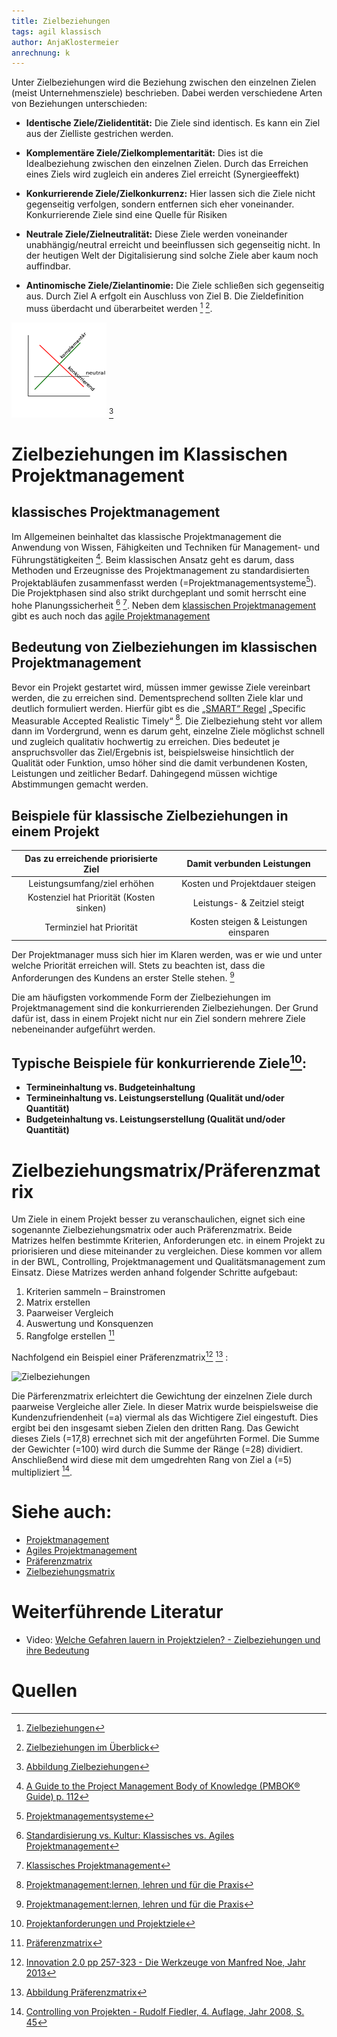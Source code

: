```yaml
---
title: Zielbeziehungen
tags: agil klassisch
author: AnjaKlostermeier
anrechnung: k
---
```

Unter Zielbeziehungen wird die Beziehung zwischen den einzelnen Zielen (meist Unternehmensziele) beschrieben. Dabei werden verschiedene Arten von Beziehungen unterschieden:

* **Identische Ziele/Zielidentität:** Die Ziele sind identisch. Es kann ein Ziel aus der Zielliste gestrichen werden. 

* **Komplementäre Ziele/Zielkomplementarität:** Dies ist die Idealbeziehung zwischen den einzelnen Zielen. Durch das Erreichen eines Ziels wird zugleich ein anderes Ziel erreicht (Synergieeffekt) 

* **Konkurrierende Ziele/Zielkonkurrenz:** Hier lassen sich die Ziele nicht gegenseitig verfolgen, sondern entfernen sich eher voneinander. Konkurrierende Ziele sind eine Quelle für Risiken

* **Neutrale Ziele/Zielneutralität:** Diese Ziele werden voneinander unabhängig/neutral erreicht und beeinflussen sich gegenseitig nicht. In der heutigen Welt der Digitalisierung sind solche Ziele aber kaum noch auffindbar.

* **Antinomische Ziele/Zielantinomie:** Die Ziele schließen sich gegenseitig aus. Durch Ziel A erfgolt ein Auschluss von Ziel B. Die Zieldefinition muss überdacht und überarbeitet werden [^1] [^11].

![Zielbeziehungen](Zielbeziehungen/Zielbeziehungen_Bild.png) [^10]

# Zielbeziehungen im Klassischen Projektmanagement

## klassisches Projektmanagement

Im Allgemeinen beinhaltet das klassische Projektmanagement die Anwendung von Wissen, Fähigkeiten und Techniken für Management- und Führungstätigkeiten [^2].
Beim klassischen Ansatz geht es darum, dass Methoden und Erzeugnisse des Projektmanagement zu standardisierten Projektabläufen zusammenfasst werden (=Projektmanagementsysteme[^8]). Die Projektphasen sind also strikt durchgeplant und somit herrscht eine hohe Planungssicherheit [^3] [^4].
Neben dem [klassischen Projektmanagement](Projektmanagement.md) gibt es auch noch das [agile Projektmanagement](Projektmanagement.md)

## Bedeutung von Zielbeziehungen im klassischen Projektmanagement 

Bevor ein Projekt gestartet wird, müssen immer gewisse Ziele vereinbart werden, die zu erreichen sind. Dementsprechend sollten Ziele klar und deutlich formuliert werden. Hierfür gibt es  die  [„SMART“ Regel](SMART_Ziele.md) „Specific Measurable Accepted Realistic Timely“ [^5].
Die Zielbeziehung steht vor allem dann im Vordergrund, wenn es darum geht, einzelne Ziele möglichst schnell und zugleich qualitativ hochwertig zu erreichen. Dies bedeutet je anspruchsvoller das Ziel/Ergebnis ist, beispielsweise hinsichtlich der Qualität oder Funktion, umso höher sind die damit verbundenen Kosten, Leistungen und zeitlicher Bedarf. Dahingegend müssen wichtige Abstimmungen gemacht werden. 

## Beispiele für klassische Zielbeziehungen in einem Projekt 

|Das zu erreichende priorisierte Ziel  |Damit verbunden Leistungen  |
| :-------------:                        |               :-------------: |
|Leistungsumfang/ziel erhöhen          |Kosten und Projektdauer steigen |
|Kostenziel hat Priorität (Kosten sinken) |Leistungs- & Zeitziel steigt 
|Terminziel hat Priorität               |Kosten steigen & Leistungen einsparen

Der Projektmanager muss sich hier im Klaren werden, was er wie und unter welche Priorität erreichen will. Stets zu beachten ist, dass die Anforderungen des Kundens an erster Stelle stehen. [^5]

Die am häufigsten vorkommende Form der Zielbeziehungen im Projektmanagement sind die konkurrierenden Zielbeziehungen. Der Grund dafür ist, dass in einem Projekt nicht nur ein Ziel sondern mehrere Ziele nebeneinander aufgeführt werden. 

## Typische Beispiele für konkurrierende Ziele[^9]:

* **Termineinhaltung vs. Budgeteinhaltung**
* **Termineinhaltung vs. Leistungserstellung (Qualität und/oder Quantität)**
* **Budgeteinhaltung vs. Leistungserstellung (Qualität und/oder Quantität)** 

# Zielbeziehungsmatrix/Präferenzmatrix

Um Ziele in einem Projekt besser zu veranschaulichen, eignet sich eine sogenannte Zielbeziehungsmatrix oder auch Präferenzmatrix. Beide Matrizes helfen bestimmte Kriterien, Anforderungen etc. in einem Projekt zu priorisieren und diese miteinander zu vergleichen. Diese kommen vor allem in der BWL, Controlling, Projektmanagement und Qualitätsmanagement zum Einsatz. Diese Matrizes werden anhand folgender Schritte aufgebaut:

1. Kriterien sammeln – Brainstromen
2. Matrix erstellen
3. Paarweiser Vergleich
4. Auswertung und Konsquenzen
5. Rangfolge erstellen [^6]

Nachfolgend ein Beispiel einer Präferenzmatrix[^7] [^12] :

![Zielbeziehungen](Zielbeziehungen/Präferenzmatrix_Bild.jpg) 

Die Pärferenzmatrix erleichtert die Gewichtung der einzelnen Ziele durch paarweise Vergleiche aller Ziele. In dieser Matrix wurde beispielsweise die Kundenzufriendenheit (=a) viermal als das Wichtigere Ziel eingestuft. Dies ergibt bei den insgesamt sieben Zielen den dritten Rang. Das Gewicht dieses Ziels (=17,8) errechnet sich mit der angeführten Formel. Die Summe der Gewichter (=100) wird durch die Summe der Ränge (=28) dividiert. Anschließend wird diese mit dem umgedrehten Rang von Ziel a (=5) multipliziert [^13]. 

# Siehe auch:
* [Projektmanagement](Projektmanagement.md)
* [Agiles Projektmanagement](https://www.projektmagazin.de/glossarterm/agiles-projektmanagement) 
*	[Präferenzmatrix](https://de.wikipedia.org/wiki/Pr%C3%A4ferenzmatrix#:~:text=Die%20Pr%C3%A4ferenzmatrix%20ist%20ein%20einfaches,das%20jeweils%20wichtigere%20Kriterium%20vermerkt.&text=Das%20Kriterium%20mit%20den%20meisten%20Nennungen%20ist%20das%20wichtigste%20Kriterium)
* [Zielbeziehungsmatrix](https://de.wikipedia.org/wiki/Zielbeziehungsmatrix)

# Weiterführende Literatur 

* Video: [Welche Gefahren lauern in Projektzielen? - Zielbeziehungen und ihre Bedeutung](https://www.youtube.com/watch?v=3rx5u1GmX1o)

# Quellen

[^1]: [Zielbeziehungen](https://marjorie-wiki.de/wiki/Zielbeziehungen) 
[^2]: [A Guide to the Project Management Body of Knowledge (PMBOK® Guide) p. 112](https://www.pmi.org/pmbok-guide-standards/foundational/PMBOK)
[^3]: [Standardisierung vs. Kultur: Klassisches vs. Agiles Projektmanagement](https://dl.gi.de/bitstream/handle/20.500.12116/3061/47.pdf?sequence=1&isAllowed=y) 
[^4]: [Klassisches Projektmanagement](https://www.agile-heroes.de/magazine/was-ist-klassisches-projektmanagement/)
[^5]: [Projektmanagement:lernen, lehren und für die Praxis](https://de.scribd.com/book/348063388/Projektmanagement-lernen-lehren-und-fur-die-Praxis)
[^6]: [Präferenzmatrix](https://de.wikipedia.org/wiki/Pr%C3%A4ferenzmatrix) 
[^7]: [Innovation 2.0 pp 257-323 - Die Werkzeuge von Manfred Noe, Jahr 2013](https://link.springer.com/book/10.1007/978-3-658-02583-0) 
[^8]: [Projektmanagementsysteme](https://www.capterra.com.de/sem/compare/directory/30002/project-management/software?account_campaign_id=11412926622&account_adgroup_id=111801304956&target=projektmanagement%20system&ad_id=542893678485&matchtype=b&gclsrc=aw.ds&&utm_source=ps-google&gclid=EAIaIQobChMInqOVjMqp9AIVA893Ch0V3QyJEAAYAiAAEgJ01_D_BwE)
[^9]: [Projektanforderungen und Projektziele](https://www.researchgate.net/profile/Michael-Gessler-2/publication/325659457_Projektanforderungen_und_Projektziele/links/5b1bbe89aca272021cf44c86/Projektanforderungen-und-Projektziele.pdf)
[^10]: [Abbildung Zielbeziehungen](https://marjorie-wiki.de/wiki/Datei:Zielbeziehungen.svg)
[^11]: [Zielbeziehungen im Überblick](https://projekte-leicht-gemacht.de/blog/methoden/projektziele/zielbeziehungen-wie-ziele-miteinander-harmonieren-oder-auch-nicht)
[^12]: [Abbildung Präferenzmatrix](https://www.controllingportal.de/Fachinfo/Projektcontrolling/Instrumente-und-Methoden-des-strategischen-Projektcontrollings.html?sphrase_id=25735126) 
[^13]: [Controlling von Projekten - Rudolf Fiedler, 4. Auflage, Jahr 2008, S. 45](https://link.springer.com/content/pdf/10.1007%2F978-3-8348-9443-4.pdf)

